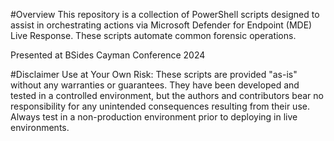 #Overview
This repository is a collection of PowerShell scripts designed to assist in orchestrating actions via Microsoft Defender for Endpoint (MDE) Live Response. These scripts automate common forensic operations. 

Presented at BSides Cayman Conference 2024

#Disclaimer
Use at Your Own Risk: These scripts are provided "as-is" without any warranties or guarantees. They have been developed and tested in a controlled environment, but the authors and contributors bear no responsibility for any unintended consequences resulting from their use. Always test in a non-production environment prior to deploying in live environments.
